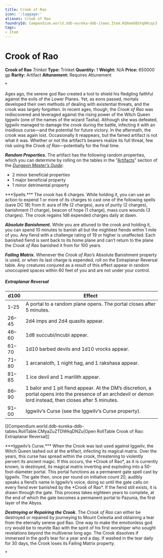 ```yaml
---
title: Crook of Rao
icon: ':luggage:'
aliases: Crook of Rao
foundryId: Compendium.world.ddb-eureka-ddb-items.Item.KQXemhBSYq0Hcqs3
tags:
- Item
---
```


# Crook of Rao

**Crook of Rao**
_Trinket_
**Type:** Trinket
**Quantity:** 1
**Weight:** N/A
**Price:** 650000 gp
**Rarity:** Artifact
**Attunement:** Requires Attunement

*<p>Ages ago, the serene god Rao created a tool to shield his fledgling faithful against the evils of the Lower Planes. Yet, as eons passed, mortals developed their own methods of dealing with existential threats, and the crook was largely forgotten. In recent ages, though, the *Crook of Rao* was rediscovered and leveraged against the rising power of the Witch Queen Iggwilv (one of the names of the wizard Tasha). Although she was defeated, Iggwilv managed to damage the crook during the battle, infecting it with an insidious curse—and the potential for future victory. In the aftermath, the crook was again lost. Occasionally it reappears, but the famed artifact is not what it was. Whether or not the artifact’s bearers realize its full threat, few risk using the *Crook of Rao*—potentially for the final time.

***Random Properties.*** The artifact has the following random properties, which you can determine by rolling on the tables in the "<a title="Artifacts" href="https://www.dndbeyond.com/sources/dmg/sentient-magic-items-artifacts#Artifacts">Artifacts</a>" section of the *<a class="sourcebook" title="Dungeon Master’s Guide" href="https://www.dndbeyond.com/sources/dmg">Dungeon Master’s Guide</a>*:</p>
* 2 minor beneficial properties
* 1 major beneficial property
* 1 minor detrimental property

<p>***Spells.*** The crook has 6 charges. While holding it, you can use an action to expend 1 or more of its charges to cast one of the following spells (save DC 18) from it: aura of life (2 charges), aura of purity (2 charges), banishment (1 charge), beacon of hope (1 charge), mass cure wounds (3 charges). The crook regains 1d6 expended charges daily at dawn.

***Absolute Banishment.*** While you are attuned to the crook and holding it, you can spend 10 minutes to banish all but the mightiest fiends within 1 mile of you. Any fiend with a challenge rating of 19 or higher is unaffected. Each banished fiend is sent back to its home plane and can’t return to the plane the *Crook of Rao* banished it from for 100 years.

***Failing Matrix.*** Whenever the *Crook of Rao*’s Absolute Banishment property is used, or when its last charge is expended, roll on the Extraplanar Reversal table. Any creatures conjured as a result of this effect appear in random unoccupied spaces within 60 feet of you and are not under your control.</p>
<h5>Extraplanar Reversal</h5>
<table>
<thead>
<tr>
<th>d100</th>
<th>Effect</th>
</tr>
</thead>
<tbody>
<tr>
<td>1–25</td>
<td>A portal to a random plane opens. The portal closes after 5 minutes.</td>
</tr>
<tr>
<td>26–45</td>
<td>2d4 imps and 2d4 quasits appear.</td>
</tr>
<tr>
<td>46–60</td>
<td>1d8 succubi/incubi appear.</td>
</tr>
<tr>
<td>61–70</td>
<td>1d10 barbed devils and 1d10 vrocks appear.</td>
</tr>
<tr>
<td>71–80</td>
<td>1 arcanaloth, 1 night hag, and 1 rakshasa appear.</td>
</tr>
<tr>
<td>81–85</td>
<td>1 ice devil and 1 marilith appear.</td>
</tr>
<tr>
<td>86–90</td>
<td>1 balor and 1 pit fiend appear. At the DM’s discretion, a portal opens into the presence of an archdevil or demon lord instead, then closes after 5 minutes.</td>
</tr>
<tr>
<td>91–00</td>
<td>Iggwilv’s Curse (see the Iggwilv’s Curse property).</td>
</tr>
</tbody>
</table><div id="table-link">[[Compendium.world.ddb-eureka-ddb-tables.RollTable.CMyaZuZTDWkqDNZu|Open RollTable Crook of Rao: Extraplanar Reversal]]
<p>***Iggwilv’s Curse.*** When the Crook was last used against Iggwilv, the Witch Queen lashed out at the artifact, infecting its magical matrix. Over the years, this curse has spread within the crook, threatening to violently pervert its ancient magic. If this occurs, the *Crook of Rao*, as it is currently known, is destroyed, its magical matrix inverting and exploding into a 50-foot-diameter portal. This portal functions as a permanent gate spell cast by Iggwilv. The gate then, once per round on initiative count 20, audibly speaks a fiend’s name in Iggwilv’s voice, doing so until the gate calls on every fiend ever banished by the *Crook of Rao*. If the fiend still exists, it is drawn through the gate. This process takes eighteen years to complete, at the end of which the gate becomes a permanent portal to Pazunia, the first layer of the Abyss.

***Destroying or Repairing the Crook.*** The *Crook of Rao* can either be destroyed or repaired by journeying to Mount Celestia and obtaining a tear from the eternally serene god Rao. One way to make the emotionless god cry would be to reunite Rao with the spirit of his first worshiper who sought revelations beyond the multiverse long ago. The Crook dissolves if immersed in the god’s tear for a year and a day. If washed in the tear daily for 30 days, the Crook loses its Failing Matrix property.</p>*